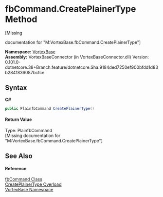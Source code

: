 # fbCommand.CreatePlainerType Method 
 

\[Missing <summary> documentation for "M:VortexBase.fbCommand.CreatePlainerType"\]

**Namespace:**&nbsp;<a href="N_VortexBase.md">VortexBase</a><br />**Assembly:**&nbsp;VortexBaseConnector (in VortexBaseConnector.dll) Version: 0.101.0-dotnetcore.38+Branch.feature/dotnetcore.Sha.9184ded7250ef900bfdd1d83b2841836087bcfce

## Syntax

**C#**<br />
``` C#
public PlainfbCommand CreatePlainerType()
```


#### Return Value
Type: PlainfbCommand<br />\[Missing <returns> documentation for "M:VortexBase.fbCommand.CreatePlainerType"\]

## See Also


#### Reference
<a href="T_VortexBase_fbCommand.md">fbCommand Class</a><br /><a href="Overload_VortexBase_fbCommand_CreatePlainerType.md">CreatePlainerType Overload</a><br /><a href="N_VortexBase.md">VortexBase Namespace</a><br />